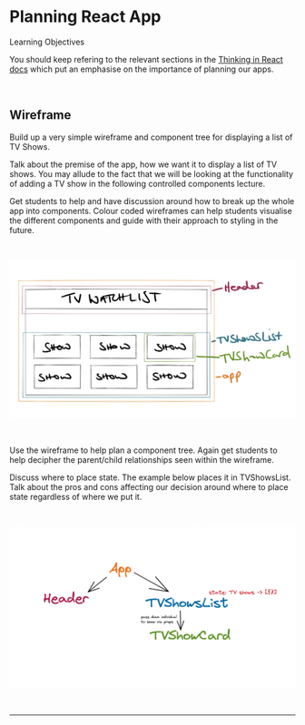 # Planning React App

Learning Objectives

You should keep refering to the relevant sections in the [Thinking in React docs](https://beta.reactjs.org/learn/thinking-in-react) which put an emphasise on the importance of planning our apps.

</br>

## Wireframe

Build up a very simple wireframe and component tree for displaying a list of TV Shows.

Talk about the premise of the app, how we want it to display a list of TV shows. You may allude to the fact that we will be looking at the functionality of adding a TV show in the following controlled components lecture.

Get students to help and have discussion around how to break up the whole app into components. Colour coded wireframes can help students visualise the different components and guide with their approach to styling in the future.

</br>

![Wireframe](./resources/wireframe.png)

</br>

Use the wireframe to help plan a component tree. Again get students to help decipher the parent/child relationships seen within the wireframe.

Discuss where to place state. The example below places it in TVShowsList. Talk about the pros and cons affecting our decision around where to place state regardless of where we put it.

</br>

![Tree](./resources/tvshows-tree.png)

</br>

---
